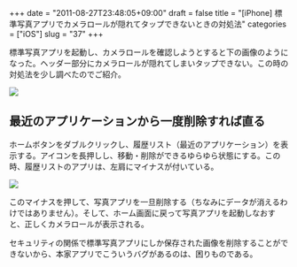 +++
date = "2011-08-27T23:48:05+09:00"
draft = false
title = "[iPhone] 標準写真アプリでカメラロールが隠れてタップできないときの対処法"
categories = ["iOS"]
slug = "37"
+++

標準写真アプリを起動し、カメラロールを確認しようとすると下の画像のようになった。ヘッダー部分にカメラロールが隠れてしまいタップできない。この時の対処法を少し調べたのでご紹介。

![](/images/2011/09/0037_1.jpg)

## 最近のアプリケーションから一度削除すれば直る

ホームボタンをダブルクリックし、履歴リスト（最近のアプリケーション）を表示する。アイコンを長押しし、移動・削除ができるゆらゆら状態にする。この時、履歴リストのアプリは、左肩にマイナスが付いている。

![](/images/2011/09/0037_2.jpg)

このマイナスを押して、写真アプリを一旦削除する（ちなみにデータが消えるわけではありません）。そして、ホーム画面に戻って写真アプリを起動しなおすと、正しくカメラロールが表示される。

セキュリティの関係で標準写真アプリにしか保存された画像を削除することができないから、本家アプリでこういうバグがあるのは、困りものである。
